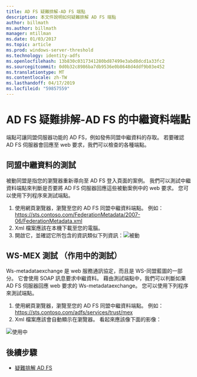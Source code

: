 ```yaml
---
title: AD FS 疑難排解-AD FS 端點
description: 本文件說明如何疑難排解 AD FS 端點
author: billmath
ms.author: billmath
manager: mtillman
ms.date: 01/03/2017
ms.topic: article
ms.prod: windows-server-threshold
ms.technology: identity-adfs
ms.openlocfilehash: 13b830c0317341280bd87499e3abd8dcd1a33fc2
ms.sourcegitcommit: 0d0b32c8986ba7db9536e0b8648d4ddf9b03e452
ms.translationtype: MT
ms.contentlocale: zh-TW
ms.lasthandoff: 04/17/2019
ms.locfileid: "59857559"
---
```

# <a name="ad-fs-troubleshooting---ad-fs-metadata-endpoints"></a>AD FS 疑難排解-AD FS 的中繼資料端點
端點可讓同盟伺服器功能的 AD FS，例如發佈同盟中繼資料的存取。  若要確認 AD FS 伺服器會回應至 web 要求，我們可以檢查的各種端點。


## <a name="federation-metadata-test"></a>同盟中繼資料的測試
被動同盟是指您的瀏覽器重新導向至 AD FS 登入頁面的案例。  我們可以測試中繼資料端點來判斷是否要將 AD FS 伺服器回應這些被動案例中的 web 要求。  您可以使用下列程序來測試端點。

1.  使用網頁瀏覽器，瀏覽至您的 AD FS 同盟中繼資料端點。  例如：  https://sts.contoso.com/FederationMetadata/2007-06/FederationMetadata.xml
2. Xml 檔案應該在本機下載至您的電腦。
3. 開啟它，並確認它所包含的資訊類似下列資訊：![被動](media/ad-fs-tshoot-endpoints/meta2.png)

## <a name="ws-mex-test-active-test"></a>WS-MEX 測試 （作用中的測試）
Ws-metadataexchange 是 web 服務通訊協定，而且是 WS-同盟藍圖的一部分。  它會使用 SOAP 訊息要求中繼資料。  藉由測試端點中，我們可以判斷如果 AD FS 伺服器回應 web 要求的 Ws-metadataexchange。  您可以使用下列程序來測試端點。
1.  使用網頁瀏覽器，瀏覽至您的 AD FS 同盟中繼資料端點。  例如：  https://sts.contoso.com/adfs/services/trust/mex
2. Xml 檔案應該會自動顯示在瀏覽器。  看起來應該像下面的影像：

![使用中](media/ad-fs-tshoot-endpoints/meta3.png)


## <a name="next-steps"></a>後續步驟

- [疑難排解 AD FS](ad-fs-tshoot-overview.md)